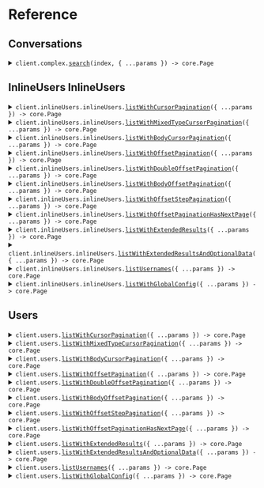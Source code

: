 # Reference

## Conversations

<details><summary><code>client.complex.<a href="/src/api/resources/complex/client/Client.ts">search</a>(index, { ...params }) -> core.Page<SeedPagination.Conversation></code></summary>
<dl>
<dd>

#### 🔌 Usage

<dl>
<dd>

<dl>
<dd>

```typescript
const response = await client.complex.search("index", {
    pagination: {
        per_page: 1,
        starting_after: "starting_after",
    },
    query: {
        field: "field",
        operator: "=",
        value: "value",
    },
});
for await (const item of response) {
    console.log(item);
}

// Or you can manually iterate page-by-page
let page = await client.complex.search("index", {
    pagination: {
        per_page: 1,
        starting_after: "starting_after",
    },
    query: {
        field: "field",
        operator: "=",
        value: "value",
    },
});
while (page.hasNextPage()) {
    page = page.getNextPage();
}
```

</dd>
</dl>
</dd>
</dl>

#### ⚙️ Parameters

<dl>
<dd>

<dl>
<dd>

**index:** `string`

</dd>
</dl>

<dl>
<dd>

**request:** `SeedPagination.SearchRequest`

</dd>
</dl>

<dl>
<dd>

**requestOptions:** `Complex.RequestOptions`

</dd>
</dl>
</dd>
</dl>

</dd>
</dl>
</details>

## InlineUsers InlineUsers

<details><summary><code>client.inlineUsers.inlineUsers.<a href="/src/api/resources/inlineUsers/resources/inlineUsers/client/Client.ts">listWithCursorPagination</a>({ ...params }) -> core.Page<SeedPagination.ListUsersPaginationResponse.Data.Users.Item></code></summary>
<dl>
<dd>

#### 🔌 Usage

<dl>
<dd>

<dl>
<dd>

```typescript
const response = await client.inlineUsers.inlineUsers.listWithCursorPagination({
    page: 1,
    per_page: 1,
    order: "asc",
    starting_after: "starting_after",
});
for await (const item of response) {
    console.log(item);
}

// Or you can manually iterate page-by-page
let page = await client.inlineUsers.inlineUsers.listWithCursorPagination({
    page: 1,
    per_page: 1,
    order: "asc",
    starting_after: "starting_after",
});
while (page.hasNextPage()) {
    page = page.getNextPage();
}
```

</dd>
</dl>
</dd>
</dl>

#### ⚙️ Parameters

<dl>
<dd>

<dl>
<dd>

**request:** `SeedPagination.inlineUsers.ListUsersCursorPaginationRequest`

</dd>
</dl>

<dl>
<dd>

**requestOptions:** `InlineUsers.RequestOptions`

</dd>
</dl>
</dd>
</dl>

</dd>
</dl>
</details>

<details><summary><code>client.inlineUsers.inlineUsers.<a href="/src/api/resources/inlineUsers/resources/inlineUsers/client/Client.ts">listWithMixedTypeCursorPagination</a>({ ...params }) -> core.Page<SeedPagination.ListUsersMixedTypePaginationResponse.Data.Users.Item></code></summary>
<dl>
<dd>

#### 🔌 Usage

<dl>
<dd>

<dl>
<dd>

```typescript
const response = await client.inlineUsers.inlineUsers.listWithMixedTypeCursorPagination({
    cursor: "cursor",
});
for await (const item of response) {
    console.log(item);
}

// Or you can manually iterate page-by-page
let page = await client.inlineUsers.inlineUsers.listWithMixedTypeCursorPagination({
    cursor: "cursor",
});
while (page.hasNextPage()) {
    page = page.getNextPage();
}
```

</dd>
</dl>
</dd>
</dl>

#### ⚙️ Parameters

<dl>
<dd>

<dl>
<dd>

**request:** `SeedPagination.inlineUsers.ListUsersMixedTypeCursorPaginationRequest`

</dd>
</dl>

<dl>
<dd>

**requestOptions:** `InlineUsers.RequestOptions`

</dd>
</dl>
</dd>
</dl>

</dd>
</dl>
</details>

<details><summary><code>client.inlineUsers.inlineUsers.<a href="/src/api/resources/inlineUsers/resources/inlineUsers/client/Client.ts">listWithBodyCursorPagination</a>({ ...params }) -> core.Page<SeedPagination.ListUsersPaginationResponse.Data.Users.Item></code></summary>
<dl>
<dd>

#### 🔌 Usage

<dl>
<dd>

<dl>
<dd>

```typescript
const response = await client.inlineUsers.inlineUsers.listWithBodyCursorPagination({
    pagination: {
        cursor: "cursor",
    },
});
for await (const item of response) {
    console.log(item);
}

// Or you can manually iterate page-by-page
let page = await client.inlineUsers.inlineUsers.listWithBodyCursorPagination({
    pagination: {
        cursor: "cursor",
    },
});
while (page.hasNextPage()) {
    page = page.getNextPage();
}
```

</dd>
</dl>
</dd>
</dl>

#### ⚙️ Parameters

<dl>
<dd>

<dl>
<dd>

**request:** `SeedPagination.inlineUsers.ListUsersBodyCursorPaginationRequest`

</dd>
</dl>

<dl>
<dd>

**requestOptions:** `InlineUsers.RequestOptions`

</dd>
</dl>
</dd>
</dl>

</dd>
</dl>
</details>

<details><summary><code>client.inlineUsers.inlineUsers.<a href="/src/api/resources/inlineUsers/resources/inlineUsers/client/Client.ts">listWithOffsetPagination</a>({ ...params }) -> core.Page<SeedPagination.ListUsersPaginationResponse.Data.Users.Item></code></summary>
<dl>
<dd>

#### 🔌 Usage

<dl>
<dd>

<dl>
<dd>

```typescript
const response = await client.inlineUsers.inlineUsers.listWithOffsetPagination({
    page: 1,
    per_page: 1,
    order: "asc",
    starting_after: "starting_after",
});
for await (const item of response) {
    console.log(item);
}

// Or you can manually iterate page-by-page
let page = await client.inlineUsers.inlineUsers.listWithOffsetPagination({
    page: 1,
    per_page: 1,
    order: "asc",
    starting_after: "starting_after",
});
while (page.hasNextPage()) {
    page = page.getNextPage();
}
```

</dd>
</dl>
</dd>
</dl>

#### ⚙️ Parameters

<dl>
<dd>

<dl>
<dd>

**request:** `SeedPagination.inlineUsers.ListUsersOffsetPaginationRequest`

</dd>
</dl>

<dl>
<dd>

**requestOptions:** `InlineUsers.RequestOptions`

</dd>
</dl>
</dd>
</dl>

</dd>
</dl>
</details>

<details><summary><code>client.inlineUsers.inlineUsers.<a href="/src/api/resources/inlineUsers/resources/inlineUsers/client/Client.ts">listWithDoubleOffsetPagination</a>({ ...params }) -> core.Page<SeedPagination.ListUsersPaginationResponse.Data.Users.Item></code></summary>
<dl>
<dd>

#### 🔌 Usage

<dl>
<dd>

<dl>
<dd>

```typescript
const response = await client.inlineUsers.inlineUsers.listWithDoubleOffsetPagination({
    page: 1.1,
    per_page: 1.1,
    order: "asc",
    starting_after: "starting_after",
});
for await (const item of response) {
    console.log(item);
}

// Or you can manually iterate page-by-page
let page = await client.inlineUsers.inlineUsers.listWithDoubleOffsetPagination({
    page: 1.1,
    per_page: 1.1,
    order: "asc",
    starting_after: "starting_after",
});
while (page.hasNextPage()) {
    page = page.getNextPage();
}
```

</dd>
</dl>
</dd>
</dl>

#### ⚙️ Parameters

<dl>
<dd>

<dl>
<dd>

**request:** `SeedPagination.inlineUsers.ListUsersDoubleOffsetPaginationRequest`

</dd>
</dl>

<dl>
<dd>

**requestOptions:** `InlineUsers.RequestOptions`

</dd>
</dl>
</dd>
</dl>

</dd>
</dl>
</details>

<details><summary><code>client.inlineUsers.inlineUsers.<a href="/src/api/resources/inlineUsers/resources/inlineUsers/client/Client.ts">listWithBodyOffsetPagination</a>({ ...params }) -> core.Page<SeedPagination.ListUsersPaginationResponse.Data.Users.Item></code></summary>
<dl>
<dd>

#### 🔌 Usage

<dl>
<dd>

<dl>
<dd>

```typescript
const response = await client.inlineUsers.inlineUsers.listWithBodyOffsetPagination({
    pagination: {
        page: 1,
    },
});
for await (const item of response) {
    console.log(item);
}

// Or you can manually iterate page-by-page
let page = await client.inlineUsers.inlineUsers.listWithBodyOffsetPagination({
    pagination: {
        page: 1,
    },
});
while (page.hasNextPage()) {
    page = page.getNextPage();
}
```

</dd>
</dl>
</dd>
</dl>

#### ⚙️ Parameters

<dl>
<dd>

<dl>
<dd>

**request:** `SeedPagination.inlineUsers.ListUsersBodyOffsetPaginationRequest`

</dd>
</dl>

<dl>
<dd>

**requestOptions:** `InlineUsers.RequestOptions`

</dd>
</dl>
</dd>
</dl>

</dd>
</dl>
</details>

<details><summary><code>client.inlineUsers.inlineUsers.<a href="/src/api/resources/inlineUsers/resources/inlineUsers/client/Client.ts">listWithOffsetStepPagination</a>({ ...params }) -> core.Page<SeedPagination.ListUsersPaginationResponse.Data.Users.Item></code></summary>
<dl>
<dd>

#### 🔌 Usage

<dl>
<dd>

<dl>
<dd>

```typescript
const response = await client.inlineUsers.inlineUsers.listWithOffsetStepPagination({
    page: 1,
    limit: 1,
    order: "asc",
});
for await (const item of response) {
    console.log(item);
}

// Or you can manually iterate page-by-page
let page = await client.inlineUsers.inlineUsers.listWithOffsetStepPagination({
    page: 1,
    limit: 1,
    order: "asc",
});
while (page.hasNextPage()) {
    page = page.getNextPage();
}
```

</dd>
</dl>
</dd>
</dl>

#### ⚙️ Parameters

<dl>
<dd>

<dl>
<dd>

**request:** `SeedPagination.inlineUsers.ListUsersOffsetStepPaginationRequest`

</dd>
</dl>

<dl>
<dd>

**requestOptions:** `InlineUsers.RequestOptions`

</dd>
</dl>
</dd>
</dl>

</dd>
</dl>
</details>

<details><summary><code>client.inlineUsers.inlineUsers.<a href="/src/api/resources/inlineUsers/resources/inlineUsers/client/Client.ts">listWithOffsetPaginationHasNextPage</a>({ ...params }) -> core.Page<SeedPagination.ListUsersPaginationResponse.Data.Users.Item></code></summary>
<dl>
<dd>

#### 🔌 Usage

<dl>
<dd>

<dl>
<dd>

```typescript
const response = await client.inlineUsers.inlineUsers.listWithOffsetPaginationHasNextPage({
    page: 1,
    limit: 1,
    order: "asc",
});
for await (const item of response) {
    console.log(item);
}

// Or you can manually iterate page-by-page
let page = await client.inlineUsers.inlineUsers.listWithOffsetPaginationHasNextPage({
    page: 1,
    limit: 1,
    order: "asc",
});
while (page.hasNextPage()) {
    page = page.getNextPage();
}
```

</dd>
</dl>
</dd>
</dl>

#### ⚙️ Parameters

<dl>
<dd>

<dl>
<dd>

**request:** `SeedPagination.inlineUsers.ListWithOffsetPaginationHasNextPageRequest`

</dd>
</dl>

<dl>
<dd>

**requestOptions:** `InlineUsers.RequestOptions`

</dd>
</dl>
</dd>
</dl>

</dd>
</dl>
</details>

<details><summary><code>client.inlineUsers.inlineUsers.<a href="/src/api/resources/inlineUsers/resources/inlineUsers/client/Client.ts">listWithExtendedResults</a>({ ...params }) -> core.Page<SeedPagination.UserListContainer.Users.Item></code></summary>
<dl>
<dd>

#### 🔌 Usage

<dl>
<dd>

<dl>
<dd>

```typescript
const response = await client.inlineUsers.inlineUsers.listWithExtendedResults({
    cursor: "d5e9c84f-c2b2-4bf4-b4b0-7ffd7a9ffc32",
});
for await (const item of response) {
    console.log(item);
}

// Or you can manually iterate page-by-page
let page = await client.inlineUsers.inlineUsers.listWithExtendedResults({
    cursor: "d5e9c84f-c2b2-4bf4-b4b0-7ffd7a9ffc32",
});
while (page.hasNextPage()) {
    page = page.getNextPage();
}
```

</dd>
</dl>
</dd>
</dl>

#### ⚙️ Parameters

<dl>
<dd>

<dl>
<dd>

**request:** `SeedPagination.inlineUsers.ListUsersExtendedRequest`

</dd>
</dl>

<dl>
<dd>

**requestOptions:** `InlineUsers.RequestOptions`

</dd>
</dl>
</dd>
</dl>

</dd>
</dl>
</details>

<details><summary><code>client.inlineUsers.inlineUsers.<a href="/src/api/resources/inlineUsers/resources/inlineUsers/client/Client.ts">listWithExtendedResultsAndOptionalData</a>({ ...params }) -> core.Page<SeedPagination.UserOptionalListContainer.Users.Item></code></summary>
<dl>
<dd>

#### 🔌 Usage

<dl>
<dd>

<dl>
<dd>

```typescript
const response = await client.inlineUsers.inlineUsers.listWithExtendedResultsAndOptionalData({
    cursor: "d5e9c84f-c2b2-4bf4-b4b0-7ffd7a9ffc32",
});
for await (const item of response) {
    console.log(item);
}

// Or you can manually iterate page-by-page
let page = await client.inlineUsers.inlineUsers.listWithExtendedResultsAndOptionalData({
    cursor: "d5e9c84f-c2b2-4bf4-b4b0-7ffd7a9ffc32",
});
while (page.hasNextPage()) {
    page = page.getNextPage();
}
```

</dd>
</dl>
</dd>
</dl>

#### ⚙️ Parameters

<dl>
<dd>

<dl>
<dd>

**request:** `SeedPagination.inlineUsers.ListUsersExtendedRequestForOptionalData`

</dd>
</dl>

<dl>
<dd>

**requestOptions:** `InlineUsers.RequestOptions`

</dd>
</dl>
</dd>
</dl>

</dd>
</dl>
</details>

<details><summary><code>client.inlineUsers.inlineUsers.<a href="/src/api/resources/inlineUsers/resources/inlineUsers/client/Client.ts">listUsernames</a>({ ...params }) -> core.Page<string></code></summary>
<dl>
<dd>

#### 🔌 Usage

<dl>
<dd>

<dl>
<dd>

```typescript
const response = await client.inlineUsers.inlineUsers.listUsernames({
    starting_after: "starting_after",
});
for await (const item of response) {
    console.log(item);
}

// Or you can manually iterate page-by-page
let page = await client.inlineUsers.inlineUsers.listUsernames({
    starting_after: "starting_after",
});
while (page.hasNextPage()) {
    page = page.getNextPage();
}
```

</dd>
</dl>
</dd>
</dl>

#### ⚙️ Parameters

<dl>
<dd>

<dl>
<dd>

**request:** `SeedPagination.inlineUsers.ListUsernamesRequest`

</dd>
</dl>

<dl>
<dd>

**requestOptions:** `InlineUsers.RequestOptions`

</dd>
</dl>
</dd>
</dl>

</dd>
</dl>
</details>

<details><summary><code>client.inlineUsers.inlineUsers.<a href="/src/api/resources/inlineUsers/resources/inlineUsers/client/Client.ts">listWithGlobalConfig</a>({ ...params }) -> core.Page<string></code></summary>
<dl>
<dd>

#### 🔌 Usage

<dl>
<dd>

<dl>
<dd>

```typescript
const response = await client.inlineUsers.inlineUsers.listWithGlobalConfig({
    offset: 1,
});
for await (const item of response) {
    console.log(item);
}

// Or you can manually iterate page-by-page
let page = await client.inlineUsers.inlineUsers.listWithGlobalConfig({
    offset: 1,
});
while (page.hasNextPage()) {
    page = page.getNextPage();
}
```

</dd>
</dl>
</dd>
</dl>

#### ⚙️ Parameters

<dl>
<dd>

<dl>
<dd>

**request:** `SeedPagination.inlineUsers.ListWithGlobalConfigRequest`

</dd>
</dl>

<dl>
<dd>

**requestOptions:** `InlineUsers.RequestOptions`

</dd>
</dl>
</dd>
</dl>

</dd>
</dl>
</details>

## Users

<details><summary><code>client.users.<a href="/src/api/resources/users/client/Client.ts">listWithCursorPagination</a>({ ...params }) -> core.Page<SeedPagination.User></code></summary>
<dl>
<dd>

#### 🔌 Usage

<dl>
<dd>

<dl>
<dd>

```typescript
const response = await client.users.listWithCursorPagination({
    page: 1,
    per_page: 1,
    order: "asc",
    starting_after: "starting_after",
});
for await (const item of response) {
    console.log(item);
}

// Or you can manually iterate page-by-page
let page = await client.users.listWithCursorPagination({
    page: 1,
    per_page: 1,
    order: "asc",
    starting_after: "starting_after",
});
while (page.hasNextPage()) {
    page = page.getNextPage();
}
```

</dd>
</dl>
</dd>
</dl>

#### ⚙️ Parameters

<dl>
<dd>

<dl>
<dd>

**request:** `SeedPagination.ListUsersCursorPaginationRequest`

</dd>
</dl>

<dl>
<dd>

**requestOptions:** `Users.RequestOptions`

</dd>
</dl>
</dd>
</dl>

</dd>
</dl>
</details>

<details><summary><code>client.users.<a href="/src/api/resources/users/client/Client.ts">listWithMixedTypeCursorPagination</a>({ ...params }) -> core.Page<SeedPagination.User></code></summary>
<dl>
<dd>

#### 🔌 Usage

<dl>
<dd>

<dl>
<dd>

```typescript
const response = await client.users.listWithMixedTypeCursorPagination({
    cursor: "cursor",
});
for await (const item of response) {
    console.log(item);
}

// Or you can manually iterate page-by-page
let page = await client.users.listWithMixedTypeCursorPagination({
    cursor: "cursor",
});
while (page.hasNextPage()) {
    page = page.getNextPage();
}
```

</dd>
</dl>
</dd>
</dl>

#### ⚙️ Parameters

<dl>
<dd>

<dl>
<dd>

**request:** `SeedPagination.ListUsersMixedTypeCursorPaginationRequest`

</dd>
</dl>

<dl>
<dd>

**requestOptions:** `Users.RequestOptions`

</dd>
</dl>
</dd>
</dl>

</dd>
</dl>
</details>

<details><summary><code>client.users.<a href="/src/api/resources/users/client/Client.ts">listWithBodyCursorPagination</a>({ ...params }) -> core.Page<SeedPagination.User></code></summary>
<dl>
<dd>

#### 🔌 Usage

<dl>
<dd>

<dl>
<dd>

```typescript
const response = await client.users.listWithBodyCursorPagination({
    pagination: {
        cursor: "cursor",
    },
});
for await (const item of response) {
    console.log(item);
}

// Or you can manually iterate page-by-page
let page = await client.users.listWithBodyCursorPagination({
    pagination: {
        cursor: "cursor",
    },
});
while (page.hasNextPage()) {
    page = page.getNextPage();
}
```

</dd>
</dl>
</dd>
</dl>

#### ⚙️ Parameters

<dl>
<dd>

<dl>
<dd>

**request:** `SeedPagination.ListUsersBodyCursorPaginationRequest`

</dd>
</dl>

<dl>
<dd>

**requestOptions:** `Users.RequestOptions`

</dd>
</dl>
</dd>
</dl>

</dd>
</dl>
</details>

<details><summary><code>client.users.<a href="/src/api/resources/users/client/Client.ts">listWithOffsetPagination</a>({ ...params }) -> core.Page<SeedPagination.User></code></summary>
<dl>
<dd>

#### 🔌 Usage

<dl>
<dd>

<dl>
<dd>

```typescript
const response = await client.users.listWithOffsetPagination({
    page: 1,
    per_page: 1,
    order: "asc",
    starting_after: "starting_after",
});
for await (const item of response) {
    console.log(item);
}

// Or you can manually iterate page-by-page
let page = await client.users.listWithOffsetPagination({
    page: 1,
    per_page: 1,
    order: "asc",
    starting_after: "starting_after",
});
while (page.hasNextPage()) {
    page = page.getNextPage();
}
```

</dd>
</dl>
</dd>
</dl>

#### ⚙️ Parameters

<dl>
<dd>

<dl>
<dd>

**request:** `SeedPagination.ListUsersOffsetPaginationRequest`

</dd>
</dl>

<dl>
<dd>

**requestOptions:** `Users.RequestOptions`

</dd>
</dl>
</dd>
</dl>

</dd>
</dl>
</details>

<details><summary><code>client.users.<a href="/src/api/resources/users/client/Client.ts">listWithDoubleOffsetPagination</a>({ ...params }) -> core.Page<SeedPagination.User></code></summary>
<dl>
<dd>

#### 🔌 Usage

<dl>
<dd>

<dl>
<dd>

```typescript
const response = await client.users.listWithDoubleOffsetPagination({
    page: 1.1,
    per_page: 1.1,
    order: "asc",
    starting_after: "starting_after",
});
for await (const item of response) {
    console.log(item);
}

// Or you can manually iterate page-by-page
let page = await client.users.listWithDoubleOffsetPagination({
    page: 1.1,
    per_page: 1.1,
    order: "asc",
    starting_after: "starting_after",
});
while (page.hasNextPage()) {
    page = page.getNextPage();
}
```

</dd>
</dl>
</dd>
</dl>

#### ⚙️ Parameters

<dl>
<dd>

<dl>
<dd>

**request:** `SeedPagination.ListUsersDoubleOffsetPaginationRequest`

</dd>
</dl>

<dl>
<dd>

**requestOptions:** `Users.RequestOptions`

</dd>
</dl>
</dd>
</dl>

</dd>
</dl>
</details>

<details><summary><code>client.users.<a href="/src/api/resources/users/client/Client.ts">listWithBodyOffsetPagination</a>({ ...params }) -> core.Page<SeedPagination.User></code></summary>
<dl>
<dd>

#### 🔌 Usage

<dl>
<dd>

<dl>
<dd>

```typescript
const response = await client.users.listWithBodyOffsetPagination({
    pagination: {
        page: 1,
    },
});
for await (const item of response) {
    console.log(item);
}

// Or you can manually iterate page-by-page
let page = await client.users.listWithBodyOffsetPagination({
    pagination: {
        page: 1,
    },
});
while (page.hasNextPage()) {
    page = page.getNextPage();
}
```

</dd>
</dl>
</dd>
</dl>

#### ⚙️ Parameters

<dl>
<dd>

<dl>
<dd>

**request:** `SeedPagination.ListUsersBodyOffsetPaginationRequest`

</dd>
</dl>

<dl>
<dd>

**requestOptions:** `Users.RequestOptions`

</dd>
</dl>
</dd>
</dl>

</dd>
</dl>
</details>

<details><summary><code>client.users.<a href="/src/api/resources/users/client/Client.ts">listWithOffsetStepPagination</a>({ ...params }) -> core.Page<SeedPagination.User></code></summary>
<dl>
<dd>

#### 🔌 Usage

<dl>
<dd>

<dl>
<dd>

```typescript
const response = await client.users.listWithOffsetStepPagination({
    page: 1,
    limit: 1,
    order: "asc",
});
for await (const item of response) {
    console.log(item);
}

// Or you can manually iterate page-by-page
let page = await client.users.listWithOffsetStepPagination({
    page: 1,
    limit: 1,
    order: "asc",
});
while (page.hasNextPage()) {
    page = page.getNextPage();
}
```

</dd>
</dl>
</dd>
</dl>

#### ⚙️ Parameters

<dl>
<dd>

<dl>
<dd>

**request:** `SeedPagination.ListUsersOffsetStepPaginationRequest`

</dd>
</dl>

<dl>
<dd>

**requestOptions:** `Users.RequestOptions`

</dd>
</dl>
</dd>
</dl>

</dd>
</dl>
</details>

<details><summary><code>client.users.<a href="/src/api/resources/users/client/Client.ts">listWithOffsetPaginationHasNextPage</a>({ ...params }) -> core.Page<SeedPagination.User></code></summary>
<dl>
<dd>

#### 🔌 Usage

<dl>
<dd>

<dl>
<dd>

```typescript
const response = await client.users.listWithOffsetPaginationHasNextPage({
    page: 1,
    limit: 1,
    order: "asc",
});
for await (const item of response) {
    console.log(item);
}

// Or you can manually iterate page-by-page
let page = await client.users.listWithOffsetPaginationHasNextPage({
    page: 1,
    limit: 1,
    order: "asc",
});
while (page.hasNextPage()) {
    page = page.getNextPage();
}
```

</dd>
</dl>
</dd>
</dl>

#### ⚙️ Parameters

<dl>
<dd>

<dl>
<dd>

**request:** `SeedPagination.ListWithOffsetPaginationHasNextPageRequest`

</dd>
</dl>

<dl>
<dd>

**requestOptions:** `Users.RequestOptions`

</dd>
</dl>
</dd>
</dl>

</dd>
</dl>
</details>

<details><summary><code>client.users.<a href="/src/api/resources/users/client/Client.ts">listWithExtendedResults</a>({ ...params }) -> core.Page<SeedPagination.User></code></summary>
<dl>
<dd>

#### 🔌 Usage

<dl>
<dd>

<dl>
<dd>

```typescript
const response = await client.users.listWithExtendedResults({
    cursor: "d5e9c84f-c2b2-4bf4-b4b0-7ffd7a9ffc32",
});
for await (const item of response) {
    console.log(item);
}

// Or you can manually iterate page-by-page
let page = await client.users.listWithExtendedResults({
    cursor: "d5e9c84f-c2b2-4bf4-b4b0-7ffd7a9ffc32",
});
while (page.hasNextPage()) {
    page = page.getNextPage();
}
```

</dd>
</dl>
</dd>
</dl>

#### ⚙️ Parameters

<dl>
<dd>

<dl>
<dd>

**request:** `SeedPagination.ListUsersExtendedRequest`

</dd>
</dl>

<dl>
<dd>

**requestOptions:** `Users.RequestOptions`

</dd>
</dl>
</dd>
</dl>

</dd>
</dl>
</details>

<details><summary><code>client.users.<a href="/src/api/resources/users/client/Client.ts">listWithExtendedResultsAndOptionalData</a>({ ...params }) -> core.Page<SeedPagination.User></code></summary>
<dl>
<dd>

#### 🔌 Usage

<dl>
<dd>

<dl>
<dd>

```typescript
const response = await client.users.listWithExtendedResultsAndOptionalData({
    cursor: "d5e9c84f-c2b2-4bf4-b4b0-7ffd7a9ffc32",
});
for await (const item of response) {
    console.log(item);
}

// Or you can manually iterate page-by-page
let page = await client.users.listWithExtendedResultsAndOptionalData({
    cursor: "d5e9c84f-c2b2-4bf4-b4b0-7ffd7a9ffc32",
});
while (page.hasNextPage()) {
    page = page.getNextPage();
}
```

</dd>
</dl>
</dd>
</dl>

#### ⚙️ Parameters

<dl>
<dd>

<dl>
<dd>

**request:** `SeedPagination.ListUsersExtendedRequestForOptionalData`

</dd>
</dl>

<dl>
<dd>

**requestOptions:** `Users.RequestOptions`

</dd>
</dl>
</dd>
</dl>

</dd>
</dl>
</details>

<details><summary><code>client.users.<a href="/src/api/resources/users/client/Client.ts">listUsernames</a>({ ...params }) -> core.Page<string></code></summary>
<dl>
<dd>

#### 🔌 Usage

<dl>
<dd>

<dl>
<dd>

```typescript
const response = await client.users.listUsernames({
    starting_after: "starting_after",
});
for await (const item of response) {
    console.log(item);
}

// Or you can manually iterate page-by-page
let page = await client.users.listUsernames({
    starting_after: "starting_after",
});
while (page.hasNextPage()) {
    page = page.getNextPage();
}
```

</dd>
</dl>
</dd>
</dl>

#### ⚙️ Parameters

<dl>
<dd>

<dl>
<dd>

**request:** `SeedPagination.ListUsernamesRequest`

</dd>
</dl>

<dl>
<dd>

**requestOptions:** `Users.RequestOptions`

</dd>
</dl>
</dd>
</dl>

</dd>
</dl>
</details>

<details><summary><code>client.users.<a href="/src/api/resources/users/client/Client.ts">listWithGlobalConfig</a>({ ...params }) -> core.Page<string></code></summary>
<dl>
<dd>

#### 🔌 Usage

<dl>
<dd>

<dl>
<dd>

```typescript
const response = await client.users.listWithGlobalConfig({
    offset: 1,
});
for await (const item of response) {
    console.log(item);
}

// Or you can manually iterate page-by-page
let page = await client.users.listWithGlobalConfig({
    offset: 1,
});
while (page.hasNextPage()) {
    page = page.getNextPage();
}
```

</dd>
</dl>
</dd>
</dl>

#### ⚙️ Parameters

<dl>
<dd>

<dl>
<dd>

**request:** `SeedPagination.ListWithGlobalConfigRequest`

</dd>
</dl>

<dl>
<dd>

**requestOptions:** `Users.RequestOptions`

</dd>
</dl>
</dd>
</dl>

</dd>
</dl>
</details>
